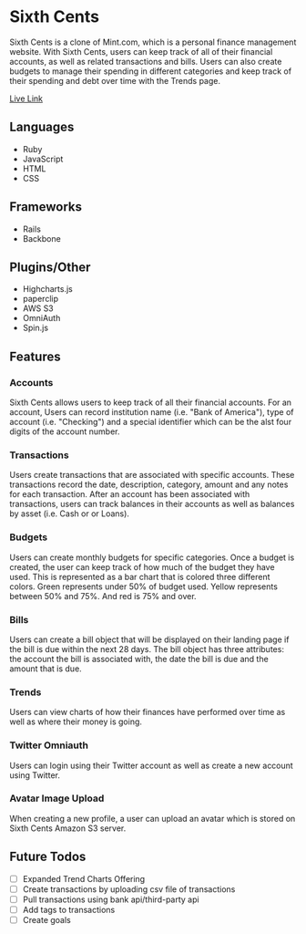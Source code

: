 # Sixth Cents
Sixth Cents is a clone of Mint.com, which is a personal finance management
website. With Sixth Cents, users can keep track of all of their financial accounts,
as well as related transactions and bills. Users can also create budgets to manage
their spending in different categories and keep track of their spending and debt over
time with the Trends page.

[Live Link][sitelink]

[sitelink]: http://www.sixthcents.co/

## Languages
- Ruby
- JavaScript
- HTML
- CSS

## Frameworks
- Rails
- Backbone

## Plugins/Other
- Highcharts.js
- paperclip
- AWS S3
- OmniAuth
- Spin.js

## Features

### Accounts
Sixth Cents allows users to keep track of all their financial accounts. For an
account, Users can record institution name (i.e. "Bank of America"), type of
account (i.e. "Checking") and a special identifier which can be the alst four
digits of the account number.

### Transactions
Users create transactions that are associated with specific accounts. These
transactions record the date, description, category, amount and any notes for
each transaction. After an account has been associated with transactions, users
can track balances in their accounts as well as balances by asset (i.e. Cash or
or Loans).

### Budgets
Users can create monthly budgets for specific categories. Once a budget is
created, the user can keep track of how much of the budget they have used. This
is represented as a bar chart that is colored three different colors. Green
represents under 50% of budget used. Yellow represents between 50% and 75%. And
red is 75% and over.

### Bills
Users can create a bill object that will be displayed on their landing page if
the bill is due within the next 28 days. The bill object has three attributes:
the account the bill is associated with, the date the bill is due and the amount
that is due.

### Trends
Users can view charts of how their finances have performed over time as well as
where their money is going.

### Twitter Omniauth
Users can login using their Twitter account as well as create a new account using
Twitter.

### Avatar Image Upload
When creating a new profile, a user can upload an avatar which is stored on Sixth
Cents Amazon S3 server.

## Future Todos
- [ ] Expanded Trend Charts Offering
- [ ] Create transactions by uploading csv file of transactions
- [ ] Pull transactions using bank api/third-party api
- [ ] Add tags to transactions
- [ ] Create goals
